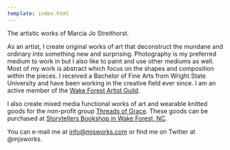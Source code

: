 ```yaml
---
template: index.html
---
```


The artistic works of Marcia Jo Streithorst.
 
As an artist, I create original works of art that deconstruct the mundane and ordinary into something new and surprising. Photography is my preferred medium to work in but I also like to paint and use other mediums as well. Most of my work is abstract which focus on the shapes and composition within the pieces. I received a Bachelor of Fine Arts from Wright State University and have been working in the creative field ever since. I am an active member of the [Wake Forest Artist Guild](http://wakeforestguild.com/our-members/streithorst_marcia_mg/). 

I also create mixed media functional works of art and wearable knitted goods for the non-profit group [Threads of Grace](http://www.threadsofgrace.org/). These goods can be purchased at [Storytellers Bookshop in Wake Forest, NC](http://www.storystorewf.com/).

You can e-mail me at info@mjsworks.com or find me on Twitter at @mjsworks.